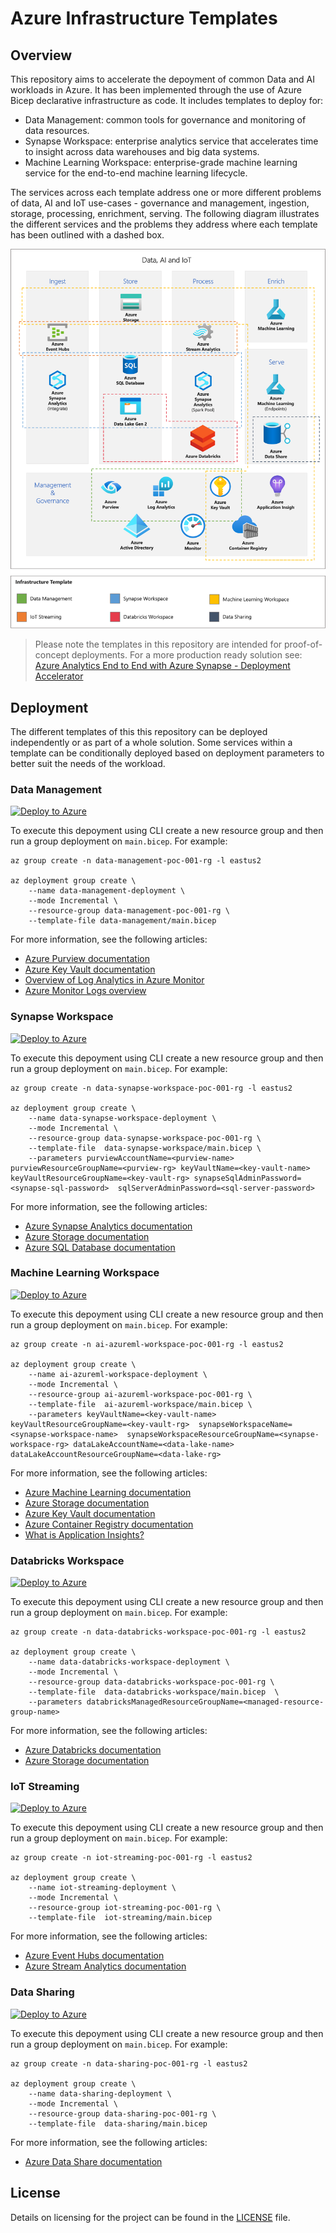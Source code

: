 # Azure Infrastructure Templates

## Overview

This repository aims to accelerate the depoyment of common Data and AI workloads in Azure. It has been implemented through the use of Azure Bicep declarative infrastructure as code. It includes templates to deploy for:

- Data Management: common tools for governance and monitoring of data resources.
- Synapse Workspace: enterprise analytics service that accelerates time to insight across data warehouses and big data systems.
- Machine Learning Workspace: enterprise-grade machine learning  service for the end-to-end machine learning lifecycle.

The services across each template address one or more different problems of data, AI and IoT use-cases - governance and management, ingestion, storage, processing, enrichment, serving. The following diagram illustrates the different services and the problems they address where each template has been outlined with a dashed box.

<img src="./.github/docs/diagrams/infrastructure-templates-overview.png" alt="infrastructure-templates-overview" width="680" />

> Please note the templates in this repository are intended for proof-of-concept deployments. For a more production ready solution see: [Azure Analytics End to End with Azure Synapse - Deployment Accelerator](https://github.com/fabragaMS/AzureAnalyticsE2E)

## Deployment

The different templates of this this repository can be deployed independently or as part of a whole solution. Some services within a template can be conditionally deployed based on deployment parameters to better suit the needs of the workload.

### Data Management

[![Deploy to Azure](https://aka.ms/deploytoazurebutton)](https://portal.azure.com/#create/Microsoft.Template/uri/https%3A%2F%2Fraw.githubusercontent.com%2Fnfmoore%2Fazure-infrastructure-templates%2Fmain%2Fdata-management%2Fmain.json)

To execute this depoyment using CLI create a new resource group and then run a group deployment on `main.bicep`. For example:

```shell
az group create -n data-management-poc-001-rg -l eastus2

az deployment group create \
    --name data-management-deployment \
    --mode Incremental \
    --resource-group data-management-poc-001-rg \
    --template-file data-management/main.bicep
```

For more information, see the following articles:

- [Azure Purview documentation](https://docs.microsoft.com/en-us/azure/purview/)
- [Azure Key Vault documentation](https://docs.microsoft.com/en-us/azure/key-vault/)
- [Overview of Log Analytics in Azure Monitor](https://docs.microsoft.com/en-us/azure/azure-monitor/logs/log-analytics-overview)
- [Azure Monitor Logs overview](https://docs.microsoft.com/en-us/azure/azure-monitor/logs/data-platform-logs)

### Synapse Workspace

[![Deploy to Azure](https://aka.ms/deploytoazurebutton)](https://portal.azure.com/#create/Microsoft.Template/uri/https%3A%2F%2Fraw.githubusercontent.com%2Fnfmoore%2Fazure-infrastructure-templates%2Fmain%2Fdata-synapse-workspace%2Fmain.json)

To execute this depoyment using CLI create a new resource group and then run a group deployment on `main.bicep`. For example:

```shell
az group create -n data-synapse-workspace-poc-001-rg -l eastus2

az deployment group create \
    --name data-synapse-workspace-deployment \
    --mode Incremental \
    --resource-group data-synapse-workspace-poc-001-rg \
    --template-file  data-synapse-workspace/main.bicep \
    --parameters purviewAccountName=<purview-name> purviewResourceGroupName=<purview-rg> keyVaultName=<key-vault-name> keyVaultResourceGroupName=<key-vault-rg> synapseSqlAdminPassword=<synapse-sql-password>  sqlServerAdminPassword=<sql-server-password> 

```

For more information, see the following articles:

- [Azure Synapse Analytics documentation](https://docs.microsoft.com/en-us/azure/synapse-analytics/)
- [Azure Storage documentation](https://docs.microsoft.com/en-us/azure/storage/)
- [Azure SQL Database documentation](https://docs.microsoft.com/en-us/azure/azure-sql/database/)

### Machine Learning Workspace

[![Deploy to Azure](https://aka.ms/deploytoazurebutton)](https://portal.azure.com/#create/Microsoft.Template/uri/https%3A%2F%2Fraw.githubusercontent.com%2Fnfmoore%2Fazure-infrastructure-templates%2Fmain%2Fai-azureml-workspace%2Fmain.json)

To execute this depoyment using CLI create a new resource group and then run a group deployment on `main.bicep`. For example:

```shell
az group create -n ai-azureml-workspace-poc-001-rg -l eastus2

az deployment group create \
    --name ai-azureml-workspace-deployment \
    --mode Incremental \
    --resource-group ai-azureml-workspace-poc-001-rg \
    --template-file  ai-azureml-workspace/main.bicep \
    --parameters keyVaultName=<key-vault-name> keyVaultResourceGroupName=<key-vault-rg>  synapseWorkspaceName=<synapse-workspace-name>  synapseWorkspaceResourceGroupName=<synapse-workspace-rg> dataLakeAccountName=<data-lake-name> dataLakeAccountResourceGroupName=<data-lake-rg>

```

For more information, see the following articles:

- [Azure Machine Learning documentation](https://docs.microsoft.com/en-us/azure/machine-learning/)
- [Azure Storage documentation](https://docs.microsoft.com/en-us/azure/storage/)
- [Azure Key Vault documentation](https://docs.microsoft.com/en-us/azure/key-vault/)
- [Azure Container Registry documentation](https://docs.microsoft.com/en-us/azure/container-registry/)
- [What is Application Insights?](https://docs.microsoft.com/en-us/azure/azure-monitor/app/app-insights-overview)

### Databricks Workspace

[![Deploy to Azure](https://aka.ms/deploytoazurebutton)](https://portal.azure.com/#create/Microsoft.Template/uri/https%3A%2F%2Fraw.githubusercontent.com%2Fnfmoore%2Fazure-infrastructure-templates%2Fmain%2Fdata-databricks-workspace%2Fmain.json)

To execute this depoyment using CLI create a new resource group and then run a group deployment on `main.bicep`. For example:

```shell
az group create -n data-databricks-workspace-poc-001-rg -l eastus2

az deployment group create \
    --name data-databricks-workspace-deployment \
    --mode Incremental \
    --resource-group data-databricks-workspace-poc-001-rg \
    --template-file  data-databricks-workspace/main.bicep  \
    --parameters databricksManagedResourceGroupName=<managed-resource-group-name> 

```

For more information, see the following articles:
- [Azure Databricks documentation](https://docs.microsoft.com/en-us/azure/databricks/)
- [Azure Storage documentation](https://docs.microsoft.com/en-us/azure/storage/)

### IoT Streaming

[![Deploy to Azure](https://aka.ms/deploytoazurebutton)](https://portal.azure.com/#create/Microsoft.Template/uri/https%3A%2F%2Fraw.githubusercontent.com%2Fnfmoore%2Fazure-infrastructure-templates%2Fmain%2Fiot-streaming%2Fmain.json)

To execute this depoyment using CLI create a new resource group and then run a group deployment on `main.bicep`. For example:

```shell
az group create -n iot-streaming-poc-001-rg -l eastus2

az deployment group create \
    --name iot-streaming-deployment \
    --mode Incremental \
    --resource-group iot-streaming-poc-001-rg \
    --template-file  iot-streaming/main.bicep

```

For more information, see the following articles:

- [Azure Event Hubs documentation](https://docs.microsoft.com/en-au/azure/event-hubs/)
- [Azure Stream Analytics documentation](https://docs.microsoft.com/en-us/azure/stream-analytics/)

### Data Sharing

[![Deploy to Azure](https://aka.ms/deploytoazurebutton)](https://portal.azure.com/#create/Microsoft.Template/uri/https%3A%2F%2Fraw.githubusercontent.com%2Fnfmoore%2Fazure-infrastructure-templates%2Fmain%2Fdata-sharing%2Fmain.json)

To execute this depoyment using CLI create a new resource group and then run a group deployment on `main.bicep`. For example:

```shell
az group create -n data-sharing-poc-001-rg -l eastus2

az deployment group create \
    --name data-sharing-deployment \
    --mode Incremental \
    --resource-group data-sharing-poc-001-rg \
    --template-file  data-sharing/main.bicep
```

For more information, see the following articles:
- [Azure Data Share documentation](https://docs.microsoft.com/en-us/azure/data-share/)

## License
Details on licensing for the project can be found in the [LICENSE](./LICENSE) file.
